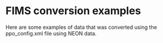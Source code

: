# FIMS conversion examples
Here are some examples of data that was converted using the ppo_config.xml file using NEON data.
